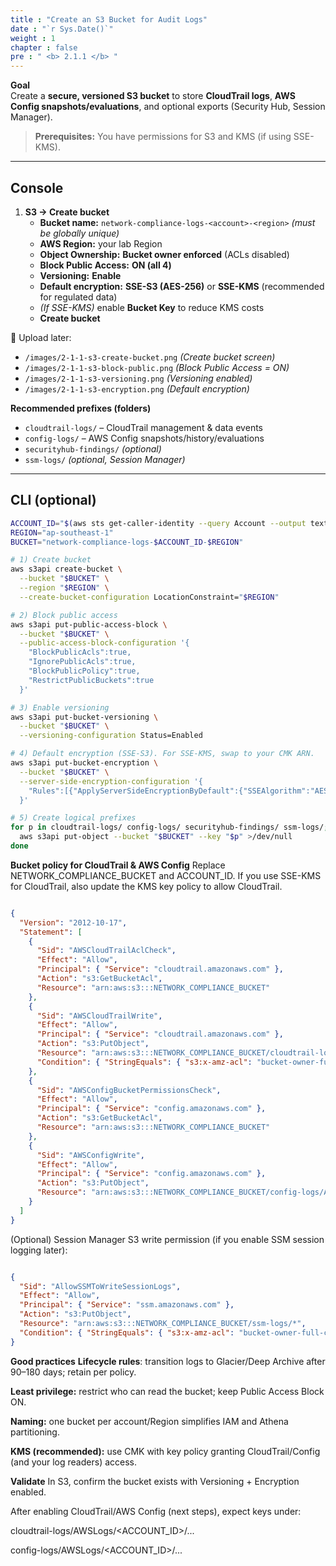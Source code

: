 ```yaml
---
title : "Create an S3 Bucket for Audit Logs"
date : "`r Sys.Date()`"
weight : 1
chapter : false
pre : " <b> 2.1.1 </b> "
---
```



**Goal**  
Create a **secure, versioned S3 bucket** to store **CloudTrail logs**, **AWS Config snapshots/evaluations**, and optional exports (Security Hub, Session Manager).

> **Prerequisites:** You have permissions for S3 and KMS (if using SSE-KMS).

---

## Console

1. **S3 → Create bucket**
   - **Bucket name:** `network-compliance-logs-<account>-<region>` *(must be globally unique)*
   - **AWS Region:** your lab Region  
   - **Object Ownership:** **Bucket owner enforced** (ACLs disabled)  
   - **Block Public Access:** **ON (all 4)**  
   - **Versioning:** **Enable**  
   - **Default encryption:** **SSE-S3 (AES-256)** or **SSE-KMS** (recommended for regulated data)
   - *(If SSE-KMS)* enable **Bucket Key** to reduce KMS costs
   - **Create bucket**

📸 Upload later:
- `/images/2-1-1-s3-create-bucket.png` *(Create bucket screen)*
- `/images/2-1-1-s3-block-public.png`  *(Block Public Access = ON)*
- `/images/2-1-1-s3-versioning.png`    *(Versioning enabled)*
- `/images/2-1-1-s3-encryption.png`    *(Default encryption)*

**Recommended prefixes (folders)**
- `cloudtrail-logs/` – CloudTrail management & data events  
- `config-logs/` – AWS Config snapshots/history/evaluations  
- `securityhub-findings/` *(optional)*  
- `ssm-logs/` *(optional, Session Manager)*

---

## CLI (optional)

```bash
ACCOUNT_ID="$(aws sts get-caller-identity --query Account --output text)"
REGION="ap-southeast-1"
BUCKET="network-compliance-logs-$ACCOUNT_ID-$REGION"

# 1) Create bucket
aws s3api create-bucket \
  --bucket "$BUCKET" \
  --region "$REGION" \
  --create-bucket-configuration LocationConstraint="$REGION"

# 2) Block public access
aws s3api put-public-access-block \
  --bucket "$BUCKET" \
  --public-access-block-configuration '{
    "BlockPublicAcls":true,
    "IgnorePublicAcls":true,
    "BlockPublicPolicy":true,
    "RestrictPublicBuckets":true
  }'

# 3) Enable versioning
aws s3api put-bucket-versioning \
  --bucket "$BUCKET" \
  --versioning-configuration Status=Enabled

# 4) Default encryption (SSE-S3). For SSE-KMS, swap to your CMK ARN.
aws s3api put-bucket-encryption \
  --bucket "$BUCKET" \
  --server-side-encryption-configuration '{
    "Rules":[{"ApplyServerSideEncryptionByDefault":{"SSEAlgorithm":"AES256"}}]
  }'

# 5) Create logical prefixes
for p in cloudtrail-logs/ config-logs/ securityhub-findings/ ssm-logs/; do
  aws s3api put-object --bucket "$BUCKET" --key "$p" >/dev/null
done
```
**Bucket policy for CloudTrail & AWS Config**
Replace NETWORK_COMPLIANCE_BUCKET and ACCOUNT_ID.
If you use SSE-KMS for CloudTrail, also update the KMS key policy to allow CloudTrail.

```json

{
  "Version": "2012-10-17",
  "Statement": [
    {
      "Sid": "AWSCloudTrailAclCheck",
      "Effect": "Allow",
      "Principal": { "Service": "cloudtrail.amazonaws.com" },
      "Action": "s3:GetBucketAcl",
      "Resource": "arn:aws:s3:::NETWORK_COMPLIANCE_BUCKET"
    },
    {
      "Sid": "AWSCloudTrailWrite",
      "Effect": "Allow",
      "Principal": { "Service": "cloudtrail.amazonaws.com" },
      "Action": "s3:PutObject",
      "Resource": "arn:aws:s3:::NETWORK_COMPLIANCE_BUCKET/cloudtrail-logs/AWSLogs/ACCOUNT_ID/*",
      "Condition": { "StringEquals": { "s3:x-amz-acl": "bucket-owner-full-control" } }
    },
    {
      "Sid": "AWSConfigBucketPermissionsCheck",
      "Effect": "Allow",
      "Principal": { "Service": "config.amazonaws.com" },
      "Action": "s3:GetBucketAcl",
      "Resource": "arn:aws:s3:::NETWORK_COMPLIANCE_BUCKET"
    },
    {
      "Sid": "AWSConfigWrite",
      "Effect": "Allow",
      "Principal": { "Service": "config.amazonaws.com" },
      "Action": "s3:PutObject",
      "Resource": "arn:aws:s3:::NETWORK_COMPLIANCE_BUCKET/config-logs/AWSLogs/ACCOUNT_ID/*"
    }
  ]
}
```
(Optional) Session Manager S3 write permission (if you enable SSM session logging later):

```json

{
  "Sid": "AllowSSMToWriteSessionLogs",
  "Effect": "Allow",
  "Principal": { "Service": "ssm.amazonaws.com" },
  "Action": "s3:PutObject",
  "Resource": "arn:aws:s3:::NETWORK_COMPLIANCE_BUCKET/ssm-logs/*",
  "Condition": { "StringEquals": { "s3:x-amz-acl": "bucket-owner-full-control" } }
}
```
**Good practices**
**Lifecycle rules**: transition logs to Glacier/Deep Archive after 90–180 days; retain per policy.

**Least privilege:** restrict who can read the bucket; keep Public Access Block ON.

**Naming:** one bucket per account/Region simplifies IAM and Athena partitioning.

**KMS (recommended):** use CMK with key policy granting CloudTrail/Config (and your log readers) access.

**Validate**
In S3, confirm the bucket exists with Versioning + Encryption enabled.

After enabling CloudTrail/AWS Config (next steps), expect keys under:

cloudtrail-logs/AWSLogs/<ACCOUNT_ID>/...

config-logs/AWSLogs/<ACCOUNT_ID>/...
